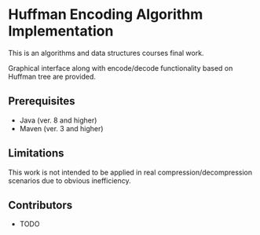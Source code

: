 # Huffman Encoding Algorithm Implementation

This is an algorithms and data structures courses final work.

Graphical interface along with encode/decode functionality based on Huffman tree are provided.

## Prerequisites

- Java (ver. 8 and higher)
- Maven (ver. 3 and higher)  

## Limitations

This work is not intended to be applied in real compression/decompression scenarios due to obvious inefficiency.

## Contributors

- TODO